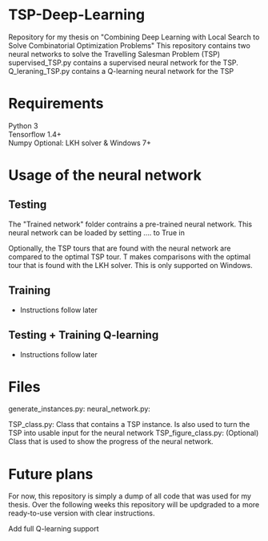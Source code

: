 # TSP-Deep-Learning
Repository for my thesis on "Combining Deep Learning with Local Search to Solve Combinatorial Optimization Problems"
This repository contains two neural networks to solve the Travelling Salesman Problem (TSP)
supervised_TSP.py contains a supervised neural network for the TSP.
Q_leraning_TSP.py contains a Q-learning neural network for the TSP


# Requirements
Python 3  
Tensorflow 1.4+  
Numpy 
Optional: LKH solver & Windows 7+


# Usage of the neural network

## Testing 
The "Trained network" folder contrains a pre-trained neural network. This neural network can be loaded by setting .... to True in 

Optionally, the TSP tours that are found with the neural network are compared to the optimal TSP tour. T makes comparisons with the optimal tour that is found with the LKH solver. This is only supported on Windows. 

## Training
- Instructions follow later  
<!---
For a full description of how this, take a look at my thesis that is included in the ... folder.
--> 

## Testing + Training Q-learning
- Instructions follow later

# Files
generate_instances.py: 
neural_network.py: 

TSP_class.py: Class that contains a TSP instance. Is also used to turn the TSP into usable input for the neural network
TSP_figure_class.py: (Optional) Class that is used to show the progress of the neural network.




# Future plans
For now, this repository is simply a dump of all code that was used for my thesis.
Over the following weeks this repository will be updgraded to a more ready-to-use version with clear instructions.

Add full Q-learning support



